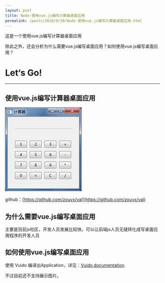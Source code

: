 ```yaml
---
layout: post
title: Node-使用vue.js编写计算器桌面应用
permalink: /posts/2018/9/10/Node-使用vue.js编写计算器桌面应用.html
---
```


这是一个使用vue.js编写计算器桌面应用

除此之外，还会分析为什么需要vue.js编写桌面应用？如何使用vue.js编写桌面应用？

# Let‘s Go!
-----

## 使用vue.js编写计算器桌面应用

![main](/images/val/val.png)


github：[https://github.com/zouyx/val](https://github.com/zouyx/val)

## 为什么需要vue.js编写桌面应用

主要是目前js社区，开发人员发展比较快，可以让前端js人员无缝转化成写桌面应用程序的开发人员

## 如何使用vue.js编写桌面应用

使用 Vuido 编译出Application，详见：[Vuido documentation](https://vuido.mimec.org/).

不过目前还不支持展示图片。
